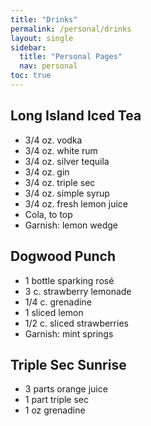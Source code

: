 ```yaml
---
title: "Drinks"
permalink: /personal/drinks
layout: single
sidebar:
  title: "Personal Pages"
  nav: personal
toc: true
---
```


## Long Island Iced Tea
- 3/4 oz. vodka
- 3/4 oz. white rum
- 3/4 oz. silver tequila
- 3/4 oz. gin
- 3/4 oz. triple sec
- 3/4 oz. simple syrup
- 3/4 oz. fresh lemon juice
- Cola, to top
- Garnish: lemon wedge

## Dogwood Punch
- 1 bottle sparking rosé
- 3 c. strawberry lemonade
- 1/4 c. grenadine
- 1 sliced lemon
- 1/2 c. sliced strawberries
- Garnish: mint springs

## Triple Sec Sunrise
- 3 parts orange juice
- 1 part triple sec
- 1 oz grenadine
